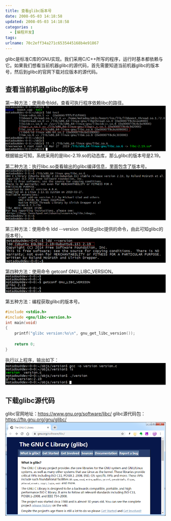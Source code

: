 ```yaml
---
title: 查看glibc版本号
date: 2008-05-03 14:18:58
updated: 2008-05-03 14:18:58
categories : 
  - [编程开发]
tags:
urlname: 70c2eff34a271c6535445168b4e91867
---
```

glibc是标准C库的GNU实现。我们采用C/C++所写的程序，运行时基本都依赖与它。如果我们想看当前机器glibc的源代码，首先需要知道当前机器glibc的版本号，然后到glibc的官网下载对应版本的源代码。


## 查看当前机器glibc的版本号
第一种方法：使用命令ldd，查看可执行程序依赖libc的路径。
![](/images/70c2eff34a271c6535445168b4e91867/1.png)根据输出可知，系统采用的是libc-2.19.so的动态库，那么glibc的版本号是2.19。

第二种方法：执行libc.so查看输出的glibc编译信息，里面包含了版本号。
![](/images/70c2eff34a271c6535445168b4e91867/2.png)
<p>

第三种方法：使用命令 ldd --version（ldd是glibc提供的命令，由此可知glibc的版本号）。
![](/images/70c2eff34a271c6535445168b4e91867/3.png)
<p>

第四种方法：使用命令 getconf GNU_LIBC_VERSION。
![](/images/70c2eff34a271c6535445168b4e91867/4.png)
<p>

第五种方法：编程获取glibc的版本号。
``` c
#include <stdio.h>
#include <gnu/libc-version.h>
int main(void) 
{ 
    printf("glibc version:%s\n", gnu_get_libc_version());
 
    return 0; 
}
```
执行以上程序，输出如下：
![](/images/70c2eff34a271c6535445168b4e91867/5.png)
<p>

## 下载glibc源代码
glibc官网地址：https://www.gnu.org/software/libc/
glibc源代码包：https://ftp.gnu.org/gnu/glibc/
![](/images/70c2eff34a271c6535445168b4e91867/6.png)